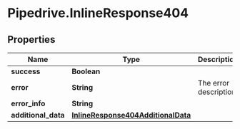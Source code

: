 # Pipedrive.InlineResponse404

## Properties

Name | Type | Description | Notes
------------ | ------------- | ------------- | -------------
**success** | **Boolean** |  | [optional] 
**error** | **String** | The error description | [optional] 
**error_info** | **String** |  | [optional] 
**additional_data** | [**InlineResponse404AdditionalData**](InlineResponse404AdditionalData.md) |  | [optional] 


